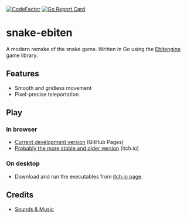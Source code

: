 [![CodeFactor](https://www.codefactor.io/repository/github/anilkonac/snake-ebiten/badge/main)](https://www.codefactor.io/repository/github/anilkonac/snake-ebiten/overview/main)
[![Go Report Card](https://goreportcard.com/badge/github.com/anilkonac/snake-ebiten)](https://goreportcard.com/report/github.com/anilkonac/snake-ebiten)

# snake-ebiten
A modern remake of the snake game. Written in Go using the [Ebitengine](https://ebiten.org/) game library.

## Features
- Smooth and gridless movement
- Pixel-precise teleportation

## Play
### In browser
- [Current development version](https://anilkonac.github.io/snake-ebiten/) (GitHub Pages)
- [Probably the more stable and older version](https://anilkonac.itch.io/ssnake) (itch.io)
### On desktop
- Download and run the executables from [itch.io page](https://anilkonac.itch.io/ssnake).

## Credits
- [Sounds & Music](https://github.com/anilkonac/snake-ebiten/blob/main/resources/audio/Credits.md)

